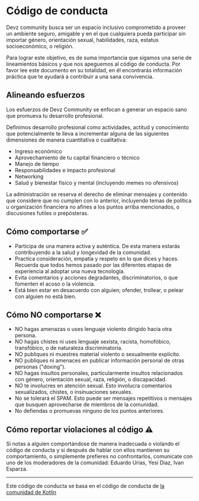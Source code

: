 # Código de conducta

Devz community busca ser un espacio inclusivo comprometido a proveer un ambiente seguro, amigable y en el que cualquiera pueda participar sin importar género, orientación sexual, habilidades, raza, estatus socioeconómico, o religión.

Para lograr este objetivo, es de suma importancia que sigamos una serie de lineamientos básicos y que nos apeguemos al código de conducta. Por favor lee este documento en su totalidad, en él encontrarás información práctica que te ayudará a contribuir a una sana convivencia.

## Alineando esfuerzos

Los esfuerzos de Devz Community se enfocan a generar un espacio sano que promueva tu desarrollo profesional. 

Definimos desarrollo profesional como actividades, actitud y conocimiento que potencialmente te lleva a incrementar alguna de las siguientes dimensiones de manera cuantitativa o cualitativa:

- Ingreso económico
- Aprovechamiento de tu capital financiero o técnico
- Manejo de tiempo
- Responsabilidades e impacto profesional
- Networking
- Salud y bienestar físico y mental (incluyendo memes no ofensivos)

La administración se reserva el derecho de eliminar mensajes y contenido que considere que no cumplen con lo anterior, incluyendo temas de política u organización financiera no afines a los puntos arriba mencionados, o discusiones futiles o prepósteras.

## Cómo comportarse ✅

- Participa de una manera activa y auténtica. De esta manera estarás contribuyendo a la salud y longevidad de la comunidad.
- Practica consideración, empatía y respeto en lo que dices y haces. Recuerda que todos hemos pasado por las diferentes etapas de experiencia al adoptar una nueva tecnología.
- Evita comentarios y acciones degradantes, discriminatorios, o que fomenten el acoso o la violencia.
- Está bien estar en desacuerdo con alguien; ofender, trollear, o pelear con alguien no está bien.

## Cómo NO comportarse ❌
- NO hagas amenazas o uses lenguaje violento dirigido hacia otra persona.
- NO hagas chistes ni uses lenguaje sexista, racista, homofóbico, transfóbico, o de naturaleza discriminatoria.
- NO publiques ni muestres material violento o sexualmente explícito.
- NO publiques ni amenaces en publicar información personal de otras personas ("doxing").
- NO hagas insultos personales, particularmente insultos relacionados con género, orientación sexual, raza, religión, o discapacidad.
- NO te involucres en atención sexual. Esto involucra comentarios sexualizados, chistes, o insinuaciones sexuales.
- No se tolerará el SPAM. Esto puede ser mensajes repetitivos o mensajes que busquen aprovecharse de miembros de la comunidad.
- No defiendas o promuevas ninguno de los puntos anteriores.

## Cómo reportar violaciones al código ⚠
Si notas a alguien comportándose de manera inadecuada o violando el código de conducta y si después de hablar con ellos mantienen su comportamiento, o simplemente prefieres no confrontarlos, comunícate con uno de los moderadores de la comunidad: Eduardo Urias, Yesi Diaz, Ivan Esparza. 

----------------------
Este código de conducta se basa en el código de conducta de [la comunidad de Kotlin](https://kotlinlang.org/community/slackccugl.html)
